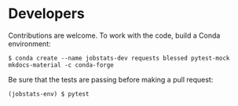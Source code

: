 # Developers

Contributions are welcome. To work with the code, build a Conda environment:

```
$ conda create --name jobstats-dev requests blessed pytest-mock mkdocs-material -c conda-forge
```

Be sure that the tests are passing before making a pull request:

```
(jobstats-env) $ pytest
```

